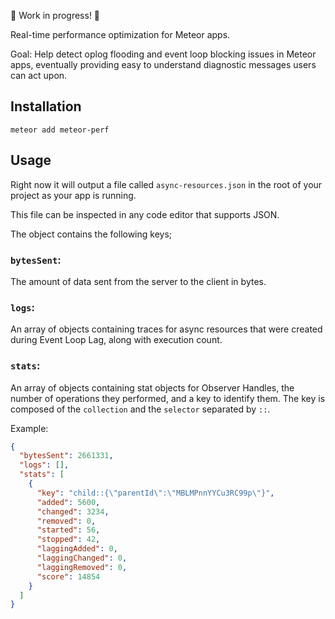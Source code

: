 :construction: Work in progress! :construction:

Real-time performance optimization for Meteor apps.

Goal: Help detect oplog flooding and event loop blocking issues in Meteor apps, eventually providing easy to understand diagnostic messages users can act upon.

## Installation

```shell
meteor add meteor-perf
```

## Usage

Right now it will output a file called `async-resources.json` in the root of your project as your app is running.

This file can be inspected in any code editor that supports JSON.

The object contains the following keys;

### `bytesSent`:

The amount of data sent from the server to the client in bytes.

### `logs`:

An array of objects containing traces for async resources that were created during Event Loop Lag, along with execution count.

### `stats`:

An array of objects containing stat objects for Observer Handles,
the number of operations they performed, and a key to identify them.
The key is composed of the `collection` and the `selector` separated by `::`.

Example:

```json
{
  "bytesSent": 2661331,
  "logs": [],
  "stats": [
    {
      "key": "child::{\"parentId\":\"MBLMPnnYYCu3RC99p\"}",
      "added": 5600,
      "changed": 3234,
      "removed": 0,
      "started": 56,
      "stopped": 42,
      "laggingAdded": 0,
      "laggingChanged": 0,
      "laggingRemoved": 0,
      "score": 14854
    }
  ]
}
```